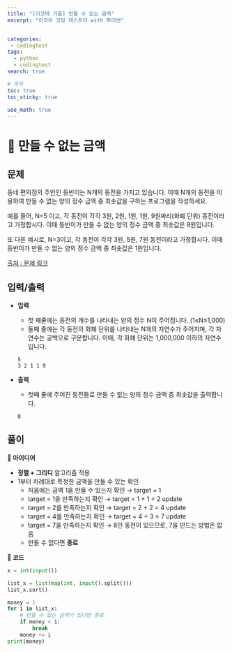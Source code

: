 ```yaml
---
title: "[이코테 기출] 만들 수 없는 금액"
excerpt: "이것이 코딩 테스트다 with 파이썬"


categories:
 - codingtest
tags:
  - python
  - codingtest
search: true

# 목차
toc: true  
toc_sticky: true 

use_math: true
---
```

# 🦥 만들 수 없는 금액

## 문제  
동네 편의점의 주인인 동빈이는 N개의 동전을 가지고 있습니다. 이때 N개의 동전을 이용하여 만들 수 없는 양의 정수 금액 중 최솟값을 구하는 프로그램을 작성하세요.  

예를 들어, N=5 이고, 각 동전이 각각 3원, 2원, 1원, 1원, 9원짜리(화폐 단위) 동전이라고 가정합시다. 이때 동빈이가 만들 수 없는 양의 정수 금액 중 최솟값은 8원입니다.  

또 다른 예시로, N=3이고, 각 동전이 각각 3원, 5원, 7원 동전이라고 가정합시다. 이때 동빈이가 만들 수 없는 양의 정수 금액 중 최솟값은 1원입니다.  

[출처 : 문제 링크](https://search.shopping.naver.com/book/catalog/32441237189)

## 입력/출력
- **입력**  
    - 첫 째줄에는 동전의 개수를 나타내는 양의 정수 N이 주어집니다. (1≤N≤1,000)
    - 둘째 줄에는 각 동전의 화폐 단위를 나타내는 N개의 자연수가 주어지며, 각 자연수는 공백으로 구분합니다. 이때, 각 화폐 단위는 1,000,000 이하의 자연수입니다.

    ```
    5
    3 2 1 1 9
    ```

- **출력**
    - 첫째 줄에 주어진 동전들로 만들 수 없는 양의 정수 금액 중 최솟값을 출력합니다.

    ```
    8
    ```


## 풀이
**🔎 아이디어**
  - **정렬 + 그리디** 알고리즘 적용
  - 1부터 차례대로 특정한 금액을 만들 수 있는 확인  
    - 처음에는 금액 1을 만들 수 있는지 확인 → target = 1
    - target = 1을 만족하는지 확인 → target = 1 + 1 = 2 update
    - target = 2를 만족하는지 확인 → target = 2 + 2 = 4 update
    - target = 4를 만족하는지 확인 → target = 4 + 3 = 7 update
    - target = 7을 만족하는지 확인 → 8인 동전이 있으므로, 7을 만드는 방법은 없음
    - 만들 수 없다면 **종료**

**🔎 코드**
```python
x = int(input())

list_x = list(map(int, input().split()))
list_x.sort()

money = 1
for i in list_x:
    # 만들 수 없는 금액이 있다면 종료
    if money < i:
        break
    money += i
print(money)
```